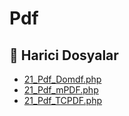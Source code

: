 # Pdf

<!--Index-->

## 📂 Harici Dosyalar

- [21_Pdf_Domdf.php](./21_Pdf_Domdf.php)
- [21_Pdf_mPDF.php](./21_Pdf_mPDF.php)
- [21_Pdf_TCPDF.php](./21_Pdf_TCPDF.php)

<!--Index-->
